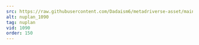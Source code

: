 ```yaml
---
src: https://raw.githubusercontent.com/Dadaism6/metadriverse-asset/main/script-nuplan-output-newcompressed/nuplan_1090.mp4
alt: nuplan_1090
tag: nuplan
vid: 1090
order: 150
---
```

